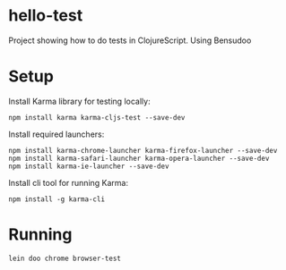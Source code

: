 # hello-test

Project showing how to do tests in ClojureScript. Using Bensudoo

# Setup

Install Karma library for testing locally:

    npm install karma karma-cljs-test --save-dev

Install required launchers:

    npm install karma-chrome-launcher karma-firefox-launcher --save-dev
    npm install karma-safari-launcher karma-opera-launcher --save-dev
    npm install karma-ie-launcher --save-dev

Install cli tool for running Karma:

    npm install -g karma-cli

# Running

    lein doo chrome browser-test